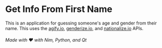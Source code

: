 # Get Info From First Name

This is an application for guessing someone's age and gender from their name.
This uses the [agify.io](https://agify.io), [genderize.io](https://genderize.io), and [nationalize.io](https://nationalize.io) APIs.

###### Made with ❤️ with Nim, Python, and Qt

